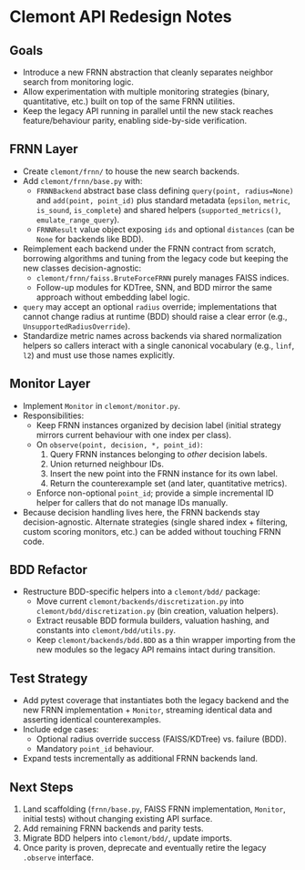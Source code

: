 # Clemont API Redesign Notes

## Goals
- Introduce a new FRNN abstraction that cleanly separates neighbor search from monitoring logic.
- Allow experimentation with multiple monitoring strategies (binary, quantitative, etc.) built on top of the same FRNN utilities.
- Keep the legacy API running in parallel until the new stack reaches feature/behaviour parity, enabling side-by-side verification.

## FRNN Layer
- Create `clemont/frnn/` to house the new search backends.
- Add `clemont/frnn/base.py` with:
  - `FRNNBackend` abstract base class defining `query(point, radius=None)` and `add(point, point_id)` plus standard metadata (`epsilon`, `metric`, `is_sound`, `is_complete`) and shared helpers (`supported_metrics()`, `emulate_range_query`).
  - `FRNNResult` value object exposing `ids` and optional `distances` (can be `None` for backends like BDD).
- Reimplement each backend under the FRNN contract from scratch, borrowing algorithms and tuning from the legacy code but keeping the new classes decision-agnostic:
  - `clemont/frnn/faiss.BruteForceFRNN` purely manages FAISS indices.
  - Follow-up modules for KDTree, SNN, and BDD mirror the same approach without embedding label logic.
- `query` may accept an optional `radius` override; implementations that cannot change radius at runtime (BDD) should raise a clear error (e.g., `UnsupportedRadiusOverride`).
- Standardize metric names across backends via shared normalization helpers so callers interact with a single canonical vocabulary (e.g., `linf`, `l2`) and must use those names explicitly.

## Monitor Layer
- Implement `Monitor` in `clemont/monitor.py`.
- Responsibilities:
  - Keep FRNN instances organized by decision label (initial strategy mirrors current behaviour with one index per class).
  - On `observe(point, decision, *, point_id)`:
    1. Query FRNN instances belonging to *other* decision labels.
    2. Union returned neighbour IDs.
    3. Insert the new point into the FRNN instance for its own label.
    4. Return the counterexample set (and later, quantitative metrics).
  - Enforce non-optional `point_id`; provide a simple incremental ID helper for callers that do not manage IDs manually.
- Because decision handling lives here, the FRNN backends stay decision-agnostic. Alternate strategies (single shared index + filtering, custom scoring monitors, etc.) can be added without touching FRNN code.

## BDD Refactor
- Restructure BDD-specific helpers into a `clemont/bdd/` package:
  - Move current `clemont/backends/discretization.py` into `clemont/bdd/discretization.py` (bin creation, valuation helpers).
  - Extract reusable BDD formula builders, valuation hashing, and constants into `clemont/bdd/utils.py`.
  - Keep `clemont/backends/bdd.BDD` as a thin wrapper importing from the new modules so the legacy API remains intact during transition.

## Test Strategy
- Add pytest coverage that instantiates both the legacy backend and the new FRNN implementation + `Monitor`, streaming identical data and asserting identical counterexamples.
- Include edge cases:
  - Optional radius override success (FAISS/KDTree) vs. failure (BDD).
  - Mandatory `point_id` behaviour.
- Expand tests incrementally as additional FRNN backends land.

## Next Steps
1. Land scaffolding (`frnn/base.py`, FAISS FRNN implementation, `Monitor`, initial tests) without changing existing API surface.
2. Add remaining FRNN backends and parity tests.
3. Migrate BDD helpers into `clemont/bdd/`, update imports.
4. Once parity is proven, deprecate and eventually retire the legacy `.observe` interface.
